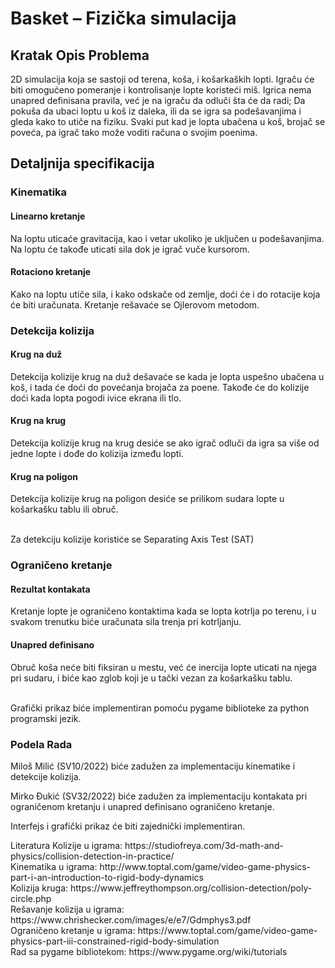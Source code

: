 <h1>Basket – Fizička simulacija</h1>
<h2>Kratak Opis Problema</h2>
2D simulacija koja se sastoji od terena, koša, i košarkaških lopti. Igraču će biti omogućeno pomeranje i kontrolisanje lopte koristeći miš. Igrica nema unapred definisana pravila, već je na igraču da odluči šta će da radi; Da pokuša da ubaci loptu u koš iz daleka, ili da se igra sa podešavanjima i gleda kako to utiče na fiziku. Svaki put kad je lopta ubačena u koš, brojač se poveća, pa igrač tako može voditi računa o svojim poenima.
<h2>Detaljnija specifikacija</h2>
<h3>Kinematika</h3>
<h4>Linearno kretanje</h4>
Na loptu uticaće gravitacija, kao i vetar ukoliko je uključen u podešavanjima. Na loptu će takođe uticati sila dok je igrač vuče kursorom. 
<h4>Rotaciono kretanje</h4>
Kako na loptu utiče sila, i kako odskače od zemlje, doći će i do rotacije koja će biti uračunata.
Kretanje rešavaće se Ojlerovom metodom.
<h3>Detekcija kolizija</h3>
<h4>Krug na duž</h4>
Detekcija kolizije krug na duž dešavaće se kada je lopta uspešno ubačena u koš, i tada će doći do povećanja brojača za poene. Takođe će do kolizije doći kada lopta pogodi ivice ekrana ili tlo.
<h4>Krug na krug</h4>
Detekcija kolizije krug na krug desiće se ako igrač odluči da igra sa više od jedne lopte i dođe do kolizija između lopti. 
<h4>Krug na poligon</h4>
Detekcija kolizije krug na poligon desiće se prilikom sudara lopte u košarkašku tablu ili obruč.<br><br>
<p>Za detekciju kolizije koristiće se Separating Axis Test (SAT)</p>
<h3>Ograničeno kretanje</h3>
<h4>Rezultat kontakata</h4>
Kretanje lopte je ograničeno kontaktima kada se lopta kotrlja po terenu, i u svakom trenutku biće uračunata sila trenja pri kotrljanju.
<h4>Unapred definisano</h4>
Obruč koša neće biti fiksiran u mestu, već će inercija lopte uticati na njega pri sudaru, i biće kao zglob koji je u tački vezan za košarkašku tablu.<br><br>
<p>Grafički prikaz biće implementiran pomoću pygame biblioteke za python programski jezik.</p>
<h3>Podela Rada</h3>
<p>Miloš Milić (SV10/2022) biće zadužen za implementaciju kinematike i detekcije kolizija.</p>
<p>Mirko Đukić (SV32/2022) biće zadužen za implementaciju kontakata pri ograničenom kretanju i unapred definisano ograničeno kretanje.</p>
<p>Interfejs i grafički prikaz će biti zajednički implementiran.</p>
Literatura
Kolizije u igrama: https://studiofreya.com/3d-math-and-physics/collision-detection-in-practice/ <br>
Kinematika u igrama: http://www.toptal.com/game/video-game-physics-part-i-an-introduction-to-rigid-body-dynamics <br>
Kolizija kruga: https://www.jeffreythompson.org/collision-detection/poly-circle.php <br>
Rešavanje kolizija u igrama: https://www.chrishecker.com/images/e/e7/Gdmphys3.pdf <br>
Ograničeno kretanje u igrama: https://www.toptal.com/game/video-game-physics-part-iii-constrained-rigid-body-simulation <br>
Rad sa pygame bibliotekom: https://www.pygame.org/wiki/tutorials <br>
